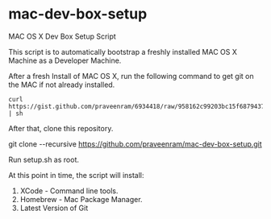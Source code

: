 mac-dev-box-setup
=================

MAC OS X Dev Box Setup Script

This script is to automatically bootstrap a freshly installed MAC OS X Machine as a Developer Machine.

After a fresh Install of MAC OS X, run the following command to get git on the MAC if not already installed.

    curl https://gist.github.com/praveenram/6934418/raw/958162c99203bc15f6879437ecbc580584cedc4a/setup_git.sh | sh

After that, clone this repository.

git clone --recursive https://github.com/praveenram/mac-dev-box-setup.git

Run setup.sh as root.

At this point in time, the script will install:

1. XCode - Command line tools.
2. Homebrew - Mac Package Manager.
3. Latest Version of Git
